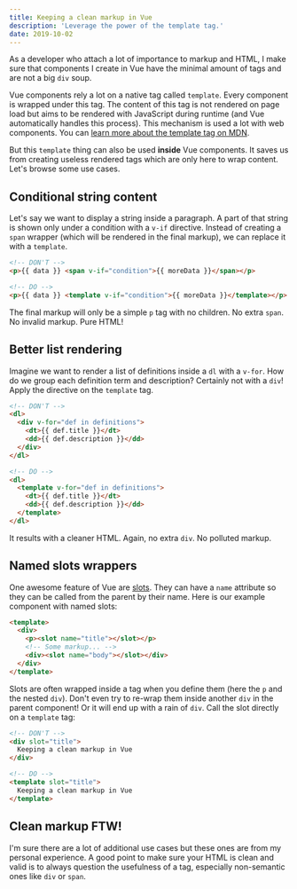 ```yaml
---
title: Keeping a clean markup in Vue
description: 'Leverage the power of the template tag.'
date: 2019-10-02
---
```


As a developer who attach a lot of importance to markup and HTML, I make sure that components I create in Vue have the minimal amount of tags and are not a big `div` soup.

Vue components rely a lot on a native tag called `template`. Every component is wrapped under this tag. The content of this tag is not rendered on page load but aims to be rendered with JavaScript during runtime (and Vue automatically handles this process). This mechanism is used a lot with web components. You can [learn more about the template tag on MDN](https://developer.mozilla.org/en-US/docs/Web/HTML/Element/template).

But this `template` thing can also be used **inside** Vue components. It saves us from creating useless rendered tags which are only here to wrap content. Let's browse some use cases.

## Conditional string content

Let's say we want to display a string inside a paragraph. A part of that string is shown only under a condition with a `v-if` directive. Instead of creating a `span` wrapper (which will be rendered in the final markup), we can replace it with a `template`.

```html
<!-- DON'T -->
<p>{{ data }} <span v-if="condition">{{ moreData }}</span></p>

<!-- DO -->
<p>{{ data }} <template v-if="condition">{{ moreData }}</template></p>
```

The final markup will only be a simple `p` tag with no children. No extra `span`. No invalid markup. Pure HTML!

## Better list rendering

Imagine we want to render a list of definitions inside a `dl` with a `v-for`. How do we group each definition term and description? Certainly not with a `div`! Apply the directive on the `template` tag.

```html
<!-- DON'T -->
<dl>
  <div v-for="def in definitions">
    <dt>{{ def.title }}</dt>
    <dd>{{ def.description }}</dd>
  </div>
</dl>

<!-- DO -->
<dl>
  <template v-for="def in definitions">
    <dt>{{ def.title }}</dt>
    <dd>{{ def.description }}</dd>
  </template>
</dl>
```

It results with a cleaner HTML. Again, no extra `div`. No polluted markup.

## Named slots wrappers

One awesome feature of Vue are [slots](https://vuejs.org/v2/guide/components-slots.html). They can have a `name` attribute so they can be called from the parent by their name. Here is our example component with named slots:

```html
<template>
  <div>
    <p><slot name="title"></slot></p>
    <!-- Some markup... -->
    <div><slot name="body"></slot></div>
  </div>
</template>
```

Slots are often wrapped inside a tag when you define them (here the `p` and the nested `div`). Don't even try to re-wrap them inside another `div` in the parent component! Or it will end up with a rain of `div`. Call the slot directly on a `template` tag:

```html
<!-- DON'T -->
<div slot="title">
  Keeping a clean markup in Vue
</div>

<!-- DO -->
<template slot="title">
  Keeping a clean markup in Vue
</template>
```

## Clean markup FTW!

I'm sure there are a lot of additional use cases but these ones are from my personal experience. A good point to make sure your HTML is clean and valid is to always question the usefulness of a tag, especially non-semantic ones like `div` or `span`.